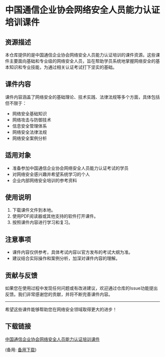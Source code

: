# 中国通信企业协会网络安全人员能力认证培训课件

## 资源描述

本仓库提供的是中国通信企业协会网络安全人员能力认证培训的课件资源。这些课件主要面向基础和专业级的网络安全人员，旨在帮助学员系统地掌握网络安全的基本知识和专业技能，为通过相关认证考试打下坚实的基础。

## 课件内容

课件内容涵盖了网络安全的基础理论、技术实践、法律法规等多个方面，具体包括但不限于：

- 网络安全基础知识
- 网络攻击与防御技术
- 信息安全管理体系
- 网络安全法律法规
- 网络安全案例分析

## 适用对象

- 准备参加中国通信企业协会网络安全人员能力认证考试的学员
- 对网络安全感兴趣并希望系统学习的个人
- 企业内部网络安全培训的参考资料

## 使用说明

1. 下载课件文件到本地。
2. 使用PDF阅读器或其他支持的软件打开课件。
3. 按照课件内容进行学习和复习。

## 注意事项

- 课件内容仅供参考，具体考试内容以官方发布的考试大纲为准。
- 建议结合实际操作和案例分析，加深对课件内容的理解。

## 贡献与反馈

如果您在使用过程中发现任何问题或有改进建议，欢迎通过仓库的Issue功能提出反馈。我们非常感谢您的贡献，并将不断完善课件内容。

---

希望这些课件能够帮助您在网络安全领域取得更大的进步！

## 下载链接
[中国通信企业协会网络安全人员能力认证培训课件](https://pan.quark.cn/s/e7400045d7bb) 

(备用: [备用下载](https://pan.baidu.com/s/1WQnVsIdv69gy-v0EtRH8YA?pwd=1234))
